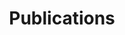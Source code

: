 ---
templateKey: 'publications-page'
path: /publications
title: Publications
peerArticles:
  title: Peer-Reviewed Journal Articles
  articles:
    - title: "The Regeni case and Italy’s Mediterranean policy: a turning point?"
      author: Matteo Colombo and Arturo Varvelli
      year: 2016
      publishedOn: Contemporary Italian Politics
      section: 8(3)
      pages: 277-288
thinkTankArticles:
  title: Think Tank Articles
  subtitle: A selection of the most recent publications is available here
  articlesPerLanguage:
      - language: Italian
        articles:
          - title: Cosa vuole ottenere la Turchia dall’intervento in Siria
            author: Matteo Colombo
            year: 2019
            publishedOn: ISPI Commentary
            link: https://www.ispionline.it/it/pubblicazione/cosa-vuole-ottenere-la-turchia-dallintervento-siria-24149
          - title: "Da Fratellanza a ‘Fratellanze’: Morsi e la crisi dell’Islam politico egiziano"
            author: Matteo Colombo
            year: 2019
            publishedOn: ISPI Commentary
            link: https://www.ispionline.it/it/pubblicazione/da-fratellanza-fratellanze-morsi-e-la-crisi-dellislam-politico-egiziano-23325  
      - language: English
        articles:
          - title: "Turkey in Tweets: comparing the candidates' communication strategies"
            author: Matteo Colombo and Sevgi Seçen
            year: 2018
            publishedOn: ISPI Commentary
            link: https://www.ispionline.it/it/pubblicazione/turkey-tweets-comparing-candidates-communication-strategies-20836
          - title: In His Words. A thematic analysis of al-Sisi’s Twitter account
            author: Matteo Colombo
            year: 2018
            publishedOn: ISPI Commentary
            link: https://www.ispionline.it/en/pubblicazione/his-words-thematic-analysis-al-sisis-twitter-account-19867
          - title: "Turkey and the EU: a new path toward a shared security policy"
            author: Matteo Colombo
            year: 2016
            publishedOn: EuroMeSCo Policy Brief
            link: "http://ftp.euromesco.net/index.php?option=com_content&view=article&id=2215:euromesco-policy-brief-59turkey-and-the-eu-a-new-path-toward-a-shared-security-policy-&catid=62:euromesco-briefs&Itemid=49&lang=en" 
chapterEBooks:
  title: Chapter in E-books
  articlesPerLanguage:
      - language: English
        articles: 
          - title: ""
            author: ""
            year: ""
            publishedOn: ""
            link: ""
newspaperArticles:
  title: Newspaper Articles
  articlesPerLanguage:
      - language: Italian
        articles:
          - title: "Il mondo arabo e la guerra a Isis: in rete Trump più popolare di Obama grazie all’Iran"
            author: Matteo Colombo, Luigi Curini, Andrea Ceron and Stefano M. Iacus
            year: 2017
            publishedOn: Corriere della Sera
            link: https://www.corriere.it/esteri/17_settembre_28/mondo-arabo-guerra-isis-rete-trump-piu-popolare-obama-grazie-all-iran-52c01bfc-a424-11e7-b9ac-71d7c26035bb.shtml
      - language: English
        articles:
          - title: "A marriage of convenience: surprising popularity of Trump on Arab social media"
            author: Matteo Colombo, Luigi Curini, Andrea Ceron and Stefano M. Iacus
            year: 2017
            publishedOn: The Globe Post
            link: https://theglobepost.com/2017/10/13/trump-popularity-arab-media/
infographicsMaps:
  title: Infographics and Maps
  articlesPerLanguage:
      - language: English
        articles:
          - title: "Jason Pack, Kingdom of militias: Libya’s second war of post-Qadhafi succession"
            year: 2019
            publishedOn: ISPI Analysis
            link: https://www.ispionline.it/it/pubblicazione/kingdom-militias-libyas-second-war-post-qadhafi-succession-23121
          - title: "The turkish economy in numbers: in ISPI publication, Turkey's snap elections: Continuity or Change"
            year: 2019
            publishedOn: ISPI Dossier
            link: https://www.ispionline.it/it/pubblicazione/infographic-turkish-economy-numbers-22678
          - title: "Iraqi Elections: the main candidates, Iraq's election: turning the page?"
            year: 2018
            publishedOn: ISPI Dossier
            link: https://www.ispionline.it/en/pubblicazione/iraqi-elections-main-candidates-20471
          - title: Egypt's challenges
            year: 2017
            publishedOn: ISPI Dossier
            link: https://www.ispionline.it/en/pubblicazione/egypts-challenges-19881
  additionalInfo: "I am also contributing each three months to the maps and infographics for the publication Mediterraneo Allargato, an analysis on the enlarged Mediterranean region of the Italian Institute for International Political Studies (ISPI) for the Italian Parliament. Click here to see the publications:"
  additionalInfoLink: https://www.ispionline.it/it/pubblicazioni
---